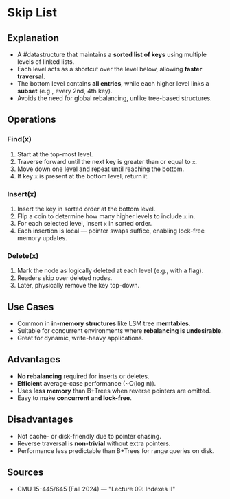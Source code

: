 # Skip List

## Explanation
- A #datastructure that maintains a **sorted list of keys** using multiple levels of linked lists.
- Each level acts as a shortcut over the level below, allowing **faster traversal**.
- The bottom level contains **all entries**, while each higher level links a **subset** (e.g., every 2nd, 4th key).
- Avoids the need for global rebalancing, unlike tree-based structures.

## Operations

### Find(x)
1. Start at the top-most level.
2. Traverse forward until the next key is greater than or equal to `x`.
3. Move down one level and repeat until reaching the bottom.
4. If key `x` is present at the bottom level, return it.

### Insert(x)
1. Insert the key in sorted order at the bottom level.
2. Flip a coin to determine how many higher levels to include `x` in.
3. For each selected level, insert `x` in sorted order.
4. Each insertion is local — pointer swaps suffice, enabling lock-free memory updates.

### Delete(x)
1. Mark the node as logically deleted at each level (e.g., with a flag).
2. Readers skip over deleted nodes.
3. Later, physically remove the key top-down.

## Use Cases
- Common in **in-memory structures** like LSM tree **memtables**.
- Suitable for concurrent environments where **rebalancing is undesirable**.
- Great for dynamic, write-heavy applications.

## Advantages
- **No rebalancing** required for inserts or deletes.
- **Efficient** average-case performance (~O(log n)).
- Uses **less memory** than B+Trees when reverse pointers are omitted.
- Easy to make **concurrent and lock-free**.

## Disadvantages
- Not cache- or disk-friendly due to pointer chasing.
- Reverse traversal is **non-trivial** without extra pointers.
- Performance less predictable than B+Trees for range queries on disk.

## Sources
- CMU 15-445/645 (Fall 2024) — "Lecture 09: Indexes II"
